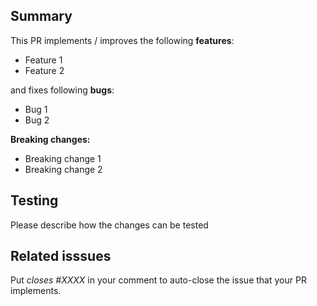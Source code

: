 <!---
**IMPORTANT**:

Please do not create a Pull Request without creating an issue first.
A similar PR may already be submitted!
Please search among the [Pull requests](https://github.com/iamhectorsosa/supabase-modules/pulls) before creating one.

For more information, see the [`CONTRIBUTING`(https://github.com/iamhectorsosa/supabase-modules/blob/main/CONTRIBUTING.md) guide.

-->

## Summary

This PR implements / improves the following **features**:

- Feature 1
- Feature 2

and fixes following **bugs**:

- Bug 1
- Bug 2

**Breaking changes:**

- Breaking change 1
- Breaking change 2

## Testing

Please describe how the changes can be tested

## Related isssues

Put _closes #XXXX_ in your comment to auto-close the issue that your PR implements.
